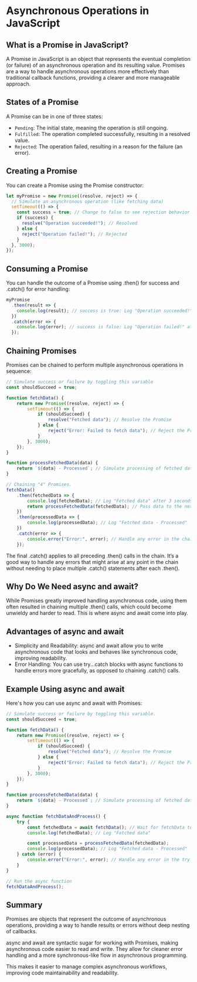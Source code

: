 # Asynchronous Operations in JavaScript

## What is a Promise in JavaScript?
A Promise in JavaScript is an object that represents the eventual completion (or failure) of an asynchronous operation and its resulting value. Promises are a way to handle asynchronous operations more effectively than traditional callback functions, providing a clearer and more manageable approach.

## States of a Promise
A Promise can be in one of three states:
+ `Pending`: The initial state, meaning the operation is still ongoing.
+ `Fulfilled`: The operation completed successfully, resulting in a resolved value.
+ `Rejected`: The operation failed, resulting in a reason for the failure (an error).

## Creating a Promise
You can create a Promise using the Promise constructor:
```javascript
let myPromise = new Promise((resolve, reject) => {
  // Simulate an asynchronous operation (like fetching data)
  setTimeout(() => {
    const success = true; // Change to false to see rejection behavior
    if (success) {
      resolve("Operation succeeded!"); // Resolved
    } else {
      reject("Operation failed!"); // Rejected
    }
  }, 3000);
});
```

## Consuming a Promise
You can handle the outcome of a Promise using .then() for success and .catch() for error handling:
```javascript
myPromise
  .then(result => {
    console.log(result); // success is true: Log "Operation succeeded!" after 3 seconds
  })
  .catch(error => {
    console.log(error); // success is false: Log "Operation failed!" after 3 seconds
  });
```

## Chaining Promises
Promises can be chained to perform multiple asynchronous operations in sequence:
```javascript
// Simulate success or failure by toggling this variable
const shouldSucceed = true;

function fetchData() {
    return new Promise((resolve, reject) => {
        setTimeout(() => {
            if (shouldSucceed) {
                resolve("Fetched data"); // Resolve the Promise
            } else {
                reject("Error: Failed to fetch data"); // Reject the Promise
            }
        }, 3000);
    });
}

function processFetchedData(data) {
    return `${data} - Processed`; // Simulate processing of fetched data
}

// Chaining "4" Promises.
fetchData()
    .then(fetchedData => {
        console.log(fetchedData); // Log "Fetched data" after 3 seconds
        return processFetchedData(fetchedData); // Pass data to the next step
    })
    .then(processedData => {
        console.log(processedData); // Log "Fetched data - Processed"
    })
    .catch(error => {
        console.error("Error:", error); // Handle any error in the chain
    });
```

The final .catch() applies to all preceding .then() calls in the chain. It’s a good way to handle any errors that might arise at any point in the chain without needing to place multiple .catch() statements after each .then().

## Why Do We Need async and await?
While Promises greatly improved handling asynchronous code, using them often resulted in chaining multiple .then() calls, which could become unwieldy and harder to read. This is where async and await come into play.

## Advantages of async and await
+ Simplicity and Readability: async and await allow you to write asynchronous code that looks and behaves like synchronous code, improving readability.
+ Error Handling: You can use try...catch blocks with async functions to handle errors more gracefully, as opposed to chaining .catch() calls.

## Example Using async and await
Here's how you can use async and await with Promises:
```javascript
// Simulate success or failure by toggling this variable.
const shouldSucceed = true;

function fetchData() {
    return new Promise((resolve, reject) => {
        setTimeout(() => {
            if (shouldSucceed) {
                resolve("Fetched data"); // Resolve the Promise
            } else {
                reject("Error: Failed to fetch data"); // Reject the Promise
            }
        }, 3000);
    });
}

function processFetchedData(data) {
    return `${data} - Processed`; // Simulate processing of fetched data
}

async function fetchDataAndProcess() {
    try {
        const fetchedData = await fetchData(); // Wait for fetchData to resolve or reject
        console.log(fetchedData); // Log "Fetched data"

        const processedData = processFetchedData(fetchedData);
        console.log(processedData); // Log "Fetched data - Processed"
    } catch (error) {
        console.error("Error:", error); // Handle any error in the try block
    }
}

// Run the async function
fetchDataAndProcess();
```

## Summary
Promises are objects that represent the outcome of asynchronous operations, providing a way to handle results or errors without deep nesting of callbacks.

async and await are syntactic sugar for working with Promises, making asynchronous code easier to read and write. They allow for cleaner error handling and a more synchronous-like flow in asynchronous programming.

This makes it easier to manage complex asynchronous workflows, improving code maintainability and readability.

